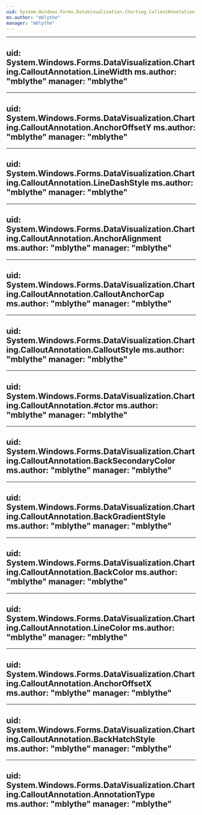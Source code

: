 ```yaml
---
uid: System.Windows.Forms.DataVisualization.Charting.CalloutAnnotation
ms.author: "mblythe"
manager: "mblythe"
---
```


---
uid: System.Windows.Forms.DataVisualization.Charting.CalloutAnnotation.LineWidth
ms.author: "mblythe"
manager: "mblythe"
---

---
uid: System.Windows.Forms.DataVisualization.Charting.CalloutAnnotation.AnchorOffsetY
ms.author: "mblythe"
manager: "mblythe"
---

---
uid: System.Windows.Forms.DataVisualization.Charting.CalloutAnnotation.LineDashStyle
ms.author: "mblythe"
manager: "mblythe"
---

---
uid: System.Windows.Forms.DataVisualization.Charting.CalloutAnnotation.AnchorAlignment
ms.author: "mblythe"
manager: "mblythe"
---

---
uid: System.Windows.Forms.DataVisualization.Charting.CalloutAnnotation.CalloutAnchorCap
ms.author: "mblythe"
manager: "mblythe"
---

---
uid: System.Windows.Forms.DataVisualization.Charting.CalloutAnnotation.CalloutStyle
ms.author: "mblythe"
manager: "mblythe"
---

---
uid: System.Windows.Forms.DataVisualization.Charting.CalloutAnnotation.#ctor
ms.author: "mblythe"
manager: "mblythe"
---

---
uid: System.Windows.Forms.DataVisualization.Charting.CalloutAnnotation.BackSecondaryColor
ms.author: "mblythe"
manager: "mblythe"
---

---
uid: System.Windows.Forms.DataVisualization.Charting.CalloutAnnotation.BackGradientStyle
ms.author: "mblythe"
manager: "mblythe"
---

---
uid: System.Windows.Forms.DataVisualization.Charting.CalloutAnnotation.BackColor
ms.author: "mblythe"
manager: "mblythe"
---

---
uid: System.Windows.Forms.DataVisualization.Charting.CalloutAnnotation.LineColor
ms.author: "mblythe"
manager: "mblythe"
---

---
uid: System.Windows.Forms.DataVisualization.Charting.CalloutAnnotation.AnchorOffsetX
ms.author: "mblythe"
manager: "mblythe"
---

---
uid: System.Windows.Forms.DataVisualization.Charting.CalloutAnnotation.BackHatchStyle
ms.author: "mblythe"
manager: "mblythe"
---

---
uid: System.Windows.Forms.DataVisualization.Charting.CalloutAnnotation.AnnotationType
ms.author: "mblythe"
manager: "mblythe"
---
